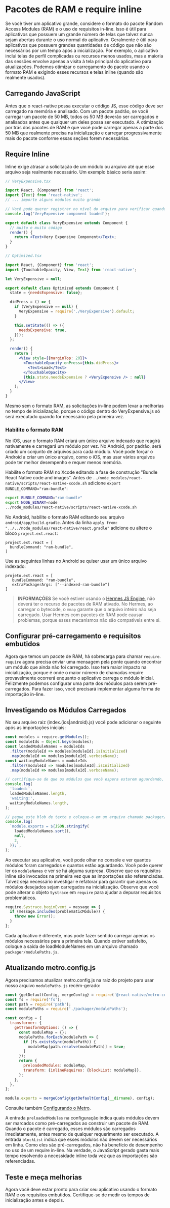# Pacotes de RAM e require inline
Se você tiver um aplicativo grande, considere o formato do pacote Random Access Modules (RAM) e o uso de requisitos in-line. Isso é útil para aplicativos que possuem um grande número de telas que talvez nunca sejam abertas durante o uso normal do aplicativo. Geralmente é útil para aplicativos que possuem grandes quantidades de código que não são necessários por um tempo após a inicialização. Por exemplo, o aplicativo inclui telas de perfil complicadas ou recursos menos usados, mas a maioria das sessões envolve apenas a visita à tela principal do aplicativo para atualizações. Podemos otimizar o carregamento do pacote usando o formato RAM e exigindo esses recursos e telas inline (quando são realmente usados).

## Carregando JavaScript
Antes que o react-native possa executar o código JS, esse código deve ser carregado na memória e analisado. Com um pacote padrão, se você carregar um pacote de 50 MB, todos os 50 MB deverão ser carregados e analisados antes que qualquer um deles possa ser executado. A otimização por trás dos pacotes de RAM é que você pode carregar apenas a parte dos 50 MB que realmente precisa na inicialização e carregar progressivamente mais do pacote conforme essas seções forem necessárias.

## Require Inline
Inline exige atrasar a solicitação de um módulo ou arquivo até que esse arquivo seja realmente necessário. Um exemplo básico seria assim:

```jsx
// VeryExpensive.tsx

import React, {Component} from 'react';
import {Text} from 'react-native';
// ... importe alguns módulos muito grande

// Você pode querer registrar no nível do arquivo para verificar quando isso está acontecendo
console.log('VeryExpensive component loaded');

export default class VeryExpensive extends Component {
  // muito e muito código
  render() {
    return <Text>Very Expensive Component</Text>;
  }
}
```


```jsx
// Optimized.tsx

import React, {Component} from 'react';
import {TouchableOpacity, View, Text} from 'react-native';

let VeryExpensive = null;

export default class Optimized extends Component {
  state = {needsExpensive: false};

  didPress = () => {
    if (VeryExpensive == null) {
      VeryExpensive = require('./VeryExpensive').default;
    }

    this.setState(() => ({
      needsExpensive: true,
    }));
  };

  render() {
    return (
      <View style={{marginTop: 20}}>
        <TouchableOpacity onPress={this.didPress}>
          <Text>Load</Text>
        </TouchableOpacity>
        {this.state.needsExpensive ? <VeryExpensive /> : null}
      </View>
    );
  }
}
```

Mesmo sem o formato RAM, as solicitações in-line podem levar a melhorias no tempo de inicialização, porque o código dentro do VeryExpensive.js só será executado quando for necessário pela primeira vez.

### Habilite o formato RAM
No iOS, usar o formato RAM criará um único arquivo indexado que reagirá nativamente e carregará um módulo por vez. No Android, por padrão, será criado um conjunto de arquivos para cada módulo. Você pode forçar o Android a criar um único arquivo, como o iOS, mas usar vários arquivos pode ter melhor desempenho e requer menos memória.

Habilite o formato RAM no Xcode editando a fase de construção "Bundle React Native code and images". Antes de `../node_modules/react-native/scripts/react-native-xcode.sh` adicione `export BUNDLE_COMMAND="ram-bundle"`:

```sh
export BUNDLE_COMMAND="ram-bundle"
export NODE_BINARY=node
../node_modules/react-native/scripts/react-native-xcode.sh
```

No Android, habilite o formato RAM editando seu arquivo `android/app/build.gradle`. Antes da linha `apply from: "../../node_modules/react-native/react.gradle"` adicione ou altere o bloco `project.ext.react`:

```
project.ext.react = [
  bundleCommand: "ram-bundle",
]
```

Use as seguintes linhas no Android se quiser usar um único arquivo indexado:

```
projeto.ext.react = [
   bundleCommand: "ram-bundle",
   extraPackagerArgs: ["--indexed-ram-bundle"]
]
```

> **INFORMAÇÕES**
> Se você estiver usando o [Hermes JS Engine](https://github.com/facebook/hermes), não deverá ter o recurso de pacotes de RAM ativado. No Hermes, ao carregar o bytecode, o `mmap` garante que o arquivo inteiro não seja carregado. Usar Hermes com pacotes de RAM pode causar problemas, porque esses mecanismos não são compatíveis entre si.

## Configurar pré-carregamento e requisitos embutidos
Agora que temos um pacote de RAM, há sobrecarga para chamar `require`. `require` agora precisa enviar uma mensagem pela ponte quando encontrar um módulo que ainda não foi carregado. Isso terá maior impacto na inicialização, porque é onde o maior número de chamadas require provavelmente ocorrerá enquanto o aplicativo carrega o módulo inicial. Felizmente podemos configurar uma parte dos módulos para serem pré-carregados. Para fazer isso, você precisará implementar alguma forma de importação in-line.

## Investigando os Módulos Carregados
No seu arquivo raiz (index.(ios|android).js) você pode adicionar o seguinte após as importações iniciais:

```js
const modules = require.getModules();
const moduleIds = Object.keys(modules);
const loadedModuleNames = moduleIds
  .filter(moduleId => modules[moduleId].isInitialized)
  .map(moduleId => modules[moduleId].verboseName);
const waitingModuleNames = moduleIds
  .filter(moduleId => !modules[moduleId].isInitialized)
  .map(moduleId => modules[moduleId].verboseName);

// certifique-se de que os módulos que você espera estarem aguardando, estão realmente esperando
console.log(
  'loaded:',
  loadedModuleNames.length,
  'waiting:',
  waitingModuleNames.length,
);

// pegue este blob de texto e coloque-o em um arquivo chamado packager/modulePaths.js
console.log(
  `module.exports = ${JSON.stringify(
    loadedModuleNames.sort(),
    null,
    2,
  )};`,
);
```

Ao executar seu aplicativo, você pode olhar no console e ver quantos módulos foram carregados e quantos estão aguardando. Você pode querer ler os `moduleNames` e ver se há alguma surpresa. Observe que os requisitos inline são invocados na primeira vez que as importações são referenciadas. Talvez seja necessário investigar e refatorar para garantir que apenas os módulos desejados sejam carregados na inicialização. Observe que você pode alterar o objeto `Systrace` em `require` para ajudar a depurar requisitos problemáticos.

```js
require.Systrace.beginEvent = message => {
  if (message.includes(problematicModule)) {
    throw new Error();
  }
};
```

Cada aplicativo é diferente, mas pode fazer sentido carregar apenas os módulos necessários para a primeira tela. Quando estiver satisfeito, coloque a saída de loadModuleNames em um arquivo chamado `packager/modulePaths.js`.

## Atualizando metro.config.js
Agora precisamos atualizar metro.config.js na raiz do projeto para usar nosso arquivo `modulePaths.js` recém-gerado:

```js
const {getDefaultConfig, mergeConfig} = require('@react-native/metro-config');
const fs = require('fs');
const path = require('path');
const modulePaths = require('./packager/modulePaths');

const config = {
  transformer: {
    getTransformOptions: () => {
      const moduleMap = {};
      modulePaths.forEach(modulePath => {
        if (fs.existsSync(modulePath)) {
          moduleMap[path.resolve(modulePath)] = true;
        }
      });
      return {
        preloadedModules: moduleMap,
        transform: {inlineRequires: {blockList: moduleMap}},
      };
    },
  },
};

module.exports = mergeConfig(getDefaultConfig(__dirname), config);
```

Consulte também [Configurando o Metro](/docs/metro.md).

A entrada `preloadedModules` na configuração indica quais módulos devem ser marcados como pré-carregados ao construir um pacote de RAM. Quando o pacote é carregado, esses módulos são carregados imediatamente, antes mesmo de qualquer requerimento ser executado. A entrada `blockList` indica que esses módulos não devem ser necessários em linha. Como eles são pré-carregados, não há benefício de desempenho no uso de um require in-line. Na verdade, o JavaScript gerado gasta mais tempo resolvendo a necessidade inline toda vez que as importações são referenciadas.

## Teste e meça melhorias
Agora você deve estar pronto para criar seu aplicativo usando o formato RAM e os requisitos embutidos. Certifique-se de medir os tempos de inicialização antes e depois.
